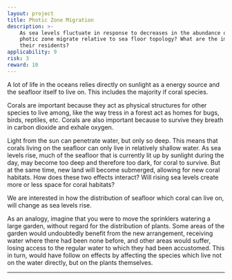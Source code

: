 ```yaml
---
layout: project
title: Photic Zone Migration
description: >-
    As sea levels fluctuate in response to decreases in the abundance of land-born ice, how does the
    photic zone migrate relative to sea floor topology? What are the implications for coral and
    their residents?
applicability: 9
risk: 3
reward: 10
---
```

A lot of life in the oceans relies directly on sunlight as a energy source and the seafloor itself
to live on. This includes the majority if coral species.

Corals are important because they act as physical structures for other species to live among, like
the way tress in a forest act as homes for bugs, birds, reptiles, etc. Corals are also important
because to survive they breath in carbon dioxide and exhale oxygen.

Light from the sun can penetrate water, but only so deep. This means that corals living on the
seafloor can only live in relatively shallow water. As sea levels rise, much of the seafloor that is
currently lit up by sunlight during the day, may become too deep and therefore too dark, for coral
to survive. But at the same time, new land will become submerged, allowing for new coral habitats.
How does these two effects interact? Will rising sea levels create more or less space for coral
habitats?

We are interested in how the distribution of seafloor which coral can live on, will change as sea
levels rise.

As an analogy, imagine that you were to move the sprinklers watering a large garden, without regard
for the distribution of plants. Some areas of the garden would undoubtedly benefit from the new
arrangement, receiving water where there had been none before, and other areas would suffer, losing
access to the regular water to which they had been accustomed. This in turn, would have follow on
effects by affecting the species which live not on the water directly, but on the plants themselves.

<hr />
